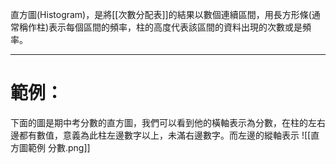 直方圖(Histogram)，是將[[次數分配表]]的結果以數個連續區間，用長方形條(通常稱作柱)表示每個區間的頻率，柱的高度代表該區間的資料出現的次數或是頻率。
- - -
# 範例：
下面的圖是期中考分數的直方圖，我們可以看到他的橫軸表示為分數，在柱的左右邊都有數值，意義為此柱左邊數字以上，未滿右邊數字。而左邊的縱軸表示
![[直方圖範例 分數.png]]